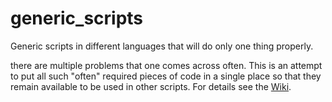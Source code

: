 generic_scripts
===============

Generic scripts in different languages that will do only one thing properly.

there are multiple problems that one comes across often. This is an attempt to put all such "often" required pieces of code in a single place so that they remain available to be used in other scripts.  For details see the [Wiki](https://github.com/sameet/generic_scripts/wiki).
